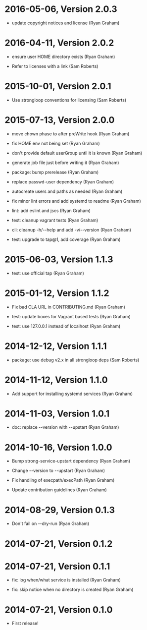 2016-05-06, Version 2.0.3
=========================

 * update copyright notices and license (Ryan Graham)


2016-04-11, Version 2.0.2
=========================

 * ensure user HOME directory exists (Ryan Graham)

 * Refer to licenses with a link (Sam Roberts)


2015-10-01, Version 2.0.1
=========================

 * Use strongloop conventions for licensing (Sam Roberts)


2015-07-13, Version 2.0.0
=========================

 * move chown phase to after preWrite hook (Ryan Graham)

 * fix HOME env not being set (Ryan Graham)

 * don't provide default userGroup until it is known (Ryan Graham)

 * generate job file just before writing it (Ryan Graham)

 * package: bump prerelease (Ryan Graham)

 * replace passwd-user dependency (Ryan Graham)

 * autocreate users and paths as needed (Ryan Graham)

 * fix minor lint errors and add systemd to readme (Ryan Graham)

 * lint: add eslint and jscs (Ryan Graham)

 * test: cleanup vagrant tests (Ryan Graham)

 * cli: cleanup -h/--help and add -v/--version (Ryan Graham)

 * test: upgrade to tap@1, add coverage (Ryan Graham)


2015-06-03, Version 1.1.3
=========================

 * test: use official tap (Ryan Graham)


2015-01-12, Version 1.1.2
=========================

 * Fix bad CLA URL in CONTRIBUTING.md (Ryan Graham)

 * test: update boxes for Vagrant based tests (Ryan Graham)

 * test: use 127.0.0.1 instead of localhost (Ryan Graham)


2014-12-12, Version 1.1.1
=========================

 * package: use debug v2.x in all strongloop deps (Sam Roberts)


2014-11-12, Version 1.1.0
=========================

 * Add support for installing systemd services (Ryan Graham)


2014-11-03, Version 1.0.1
=========================

 * doc: replace --version with --upstart (Ryan Graham)


2014-10-16, Version 1.0.0
=========================

 * Bump strong-service-upstart dependency (Ryan Graham)

 * Change --version to --upstart (Ryan Graham)

 * Fix handling of execpath/execPath (Ryan Graham)

 * Update contribution guidelines (Ryan Graham)


2014-08-29, Version 0.1.3
=========================

 * Don't fail on --dry-run (Ryan Graham)


2014-07-21, Version 0.1.2
=========================



2014-07-21, Version 0.1.1
=========================

 * fix: log when/what service is installed (Ryan Graham)

 * fix: skip notice when no directory is created (Ryan Graham)


2014-07-21, Version 0.1.0
=========================

 * First release!
